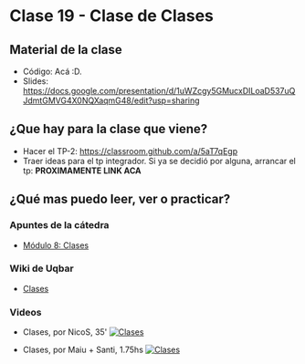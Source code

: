 # Clase 19 - Clase de Clases

## Material de la clase

- Código: Acá :D.
- Slides: https://docs.google.com/presentation/d/1uWZcgy5GMucxDILoaD537uQJdmtGMVG4X0NQXaqmG48/edit?usp=sharing

## ¿Que hay para la clase que viene?

- Hacer el TP-2: https://classroom.github.com/a/5aT7qEgp
- Traer ideas para el tp integrador. Si ya se decidió por alguna, arrancar el tp: **PROXIMAMENTE LINK ACA**

## ¿Qué mas puedo leer, ver o practicar?

### Apuntes de la cátedra
- [Módulo 8: Clases](https://docs.google.com/document/d/1Dgq_PfCbJHO1M7dXe-vGXtj4mbEUWlYhfvQ2i0RWOsk/edit?usp=sharing)

### Wiki de Uqbar

- [Clases](https://wiki.uqbar.org/wiki/articles/clases.html)

### Videos

- Clases, por NicoS, 35'
[![Clases](https://img.youtube.com/vi/heOfUEb6uRQ/0.jpg)](https://youtu.be/heOfUEb6uRQ "Clases")


- Clases, por Maiu + Santi, 1.75hs
[![Clases](https://img.youtube.com/vi/-zakfxUDj-0/0.jpg)](https://youtu.be/-zakfxUDj-0 "Clases")
